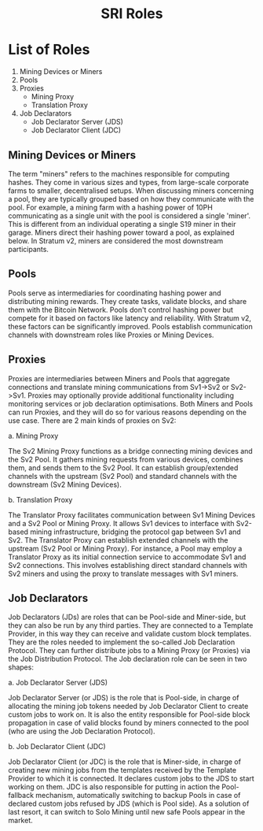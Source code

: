 <h1 align="center">
  SRI Roles
</h1>

# List of Roles

1. Mining Devices or Miners
2. Pools
3. Proxies
    - Mining Proxy
    - Translation Proxy
4. Job Declarators
    - Job Declarator Server (JDS)
    - Job Declarator Client (JDC)

## Mining Devices or Miners

The term "miners" refers to the machines responsible for computing hashes. They come in various sizes and types, from large-scale corporate farms to smaller, decentralised setups. When discussing miners concerning a pool, they are typically grouped based on how they communicate with the pool. For example, a mining farm with a hashing power of 10PH communicating as a single unit with the pool is considered a single 'miner'. This is different from an individual operating a single S19 miner in their garage. Miners direct their hashing power toward a pool, as explained below. In Stratum v2, miners are considered the most downstream participants.

## Pools

Pools serve as intermediaries for coordinating hashing power and distributing mining rewards. They create tasks, validate blocks, and share them with the Bitcoin Network. Pools don't control hashing power but compete for it based on factors like latency and reliability. With Stratum v2, these factors can be significantly improved. Pools establish communication channels with downstream roles like Proxies or Mining Devices.

## Proxies

Proxies are intermediaries between Miners and Pools that aggregate connections and translate mining communications from Sv1->Sv2 or Sv2->Sv1. Proxies may optionally provide additional functionality including monitoring services or job declaration optimisations. Both Miners and Pools can run Proxies, and they will do so for various reasons depending on the use case. There are 2 main kinds of proxies on Sv2:

a. Mining Proxy

The Sv2 Mining Proxy functions as a bridge connecting mining devices and the Sv2 Pool. It gathers mining requests from various devices, combines them, and sends them to the Sv2 Pool. It can establish group/extended channels with the upstream (Sv2 Pool) and standard channels with the downstream (Sv2 Mining Devices).

b. Translation Proxy

The Translator Proxy facilitates communication between Sv1 Mining Devices and a Sv2 Pool or Mining Proxy. It allows Sv1 devices to interface with Sv2-based mining infrastructure, bridging the protocol gap between Sv1 and Sv2. The Translator Proxy can establish extended channels with the upstream (Sv2 Pool or Mining Proxy). For instance, a Pool may employ a Translator Proxy as its initial connection service to accommodate Sv1 and Sv2 connections. This involves establishing direct standard channels with Sv2 miners and using the proxy to translate messages with Sv1 miners.

## Job Declarators

Job Declarators (JDs) are roles that can be Pool-side and Miner-side, but they can also be run by any third parties. They are connected to a Template Provider, in this way they can receive and validate custom block templates. They are the roles needed to implement the so-called Job Declaration Protocol. They can further distribute jobs to a Mining Proxy (or Proxies) via the Job Distribution Protocol. The Job declaration role can be seen in two shapes:

a. Job Declarator Server (JDS)

Job Declarator Server (or JDS) is the role that is Pool-side, in charge of allocating the mining job tokens needed by Job Declarator Client to create custom jobs to work on. It is also the entity responsible for Pool-side block propagation in case of valid blocks found by miners connected to the pool (who are using the Job Declaration Protocol).

b. Job Declarator Client (JDC)

Job Declarator Client (or JDC) is the role that is Miner-side, in charge of creating new mining jobs from the templates received by the Template Provider to which it is connected. It declares custom jobs to the JDS to start working on them. JDC is also responsible for putting in action the Pool-fallback mechanism, automatically switching to backup Pools in case of declared custom jobs refused by JDS (which is Pool side). As a solution of last resort, it can switch to Solo Mining until new safe Pools appear in the market.
